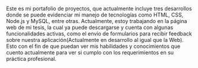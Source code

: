 Este es mi portafolio de proyectos, que actualmente incluye tres desarrollos donde se puede evidenciar mi manejo de tecnologías como HTML, CSS, Node.js y MySQL, entre otras. Actualmente, estoy trabajando en la página web de mi tesis, la cual ya puede descargarse y cuenta con algunas funcionalidades activas, como el envío de formularios para recibir feedback sobre nuestra aplicación(Actualmente en desarrollo al igual que la Web).
Esto con el fin de que puedan ver mis habilidades y conocimientos que cuento actualmente para ver si cumplo con los requerimientos en su práctica profesional.
